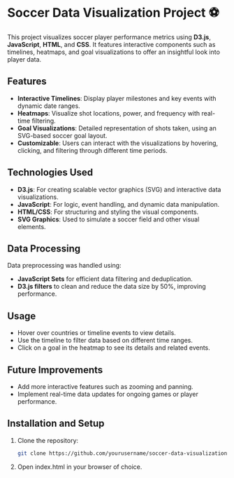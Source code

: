 # Soccer Data Visualization Project ⚽

This project visualizes soccer player performance metrics using **D3.js**, **JavaScript**, **HTML**, and **CSS**. It features interactive components such as timelines, heatmaps, and goal visualizations to offer an insightful look into player data.

## Features

- **Interactive Timelines**: Display player milestones and key events with dynamic date ranges.
- **Heatmaps**: Visualize shot locations, power, and frequency with real-time filtering.
- **Goal Visualizations**: Detailed representation of shots taken, using an SVG-based soccer goal layout.
- **Customizable**: Users can interact with the visualizations by hovering, clicking, and filtering through different time periods.

## Technologies Used

- **D3.js**: For creating scalable vector graphics (SVG) and interactive data visualizations.
- **JavaScript**: For logic, event handling, and dynamic data manipulation.
- **HTML/CSS**: For structuring and styling the visual components.
- **SVG Graphics**: Used to simulate a soccer field and other visual elements.

## Data Processing

Data preprocessing was handled using:
- **JavaScript Sets** for efficient data filtering and deduplication.
- **D3.js filters** to clean and reduce the data size by 50%, improving performance.

## Usage

- Hover over countries or timeline events to view details.
- Use the timeline to filter data based on different time ranges.
- Click on a goal in the heatmap to see its details and related events.

## Future Improvements

- Add more interactive features such as zooming and panning.
- Implement real-time data updates for ongoing games or player performance.


## Installation and Setup

1. Clone the repository:
   ```bash
   git clone https://github.com/yourusername/soccer-data-visualization.git
2. Open index.html in your browser of choice.
